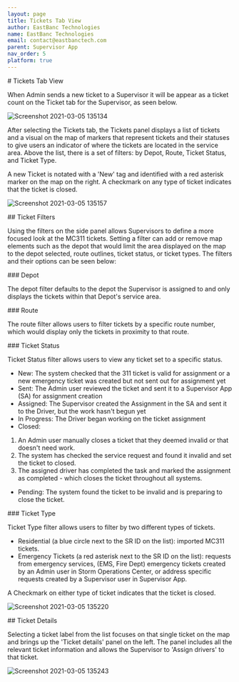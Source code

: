 ```yaml
---
layout: page
title: Tickets Tab View
author: EastBanc Technologies
name: EastBanc Technologies
email: contact@eastbanctech.com
parent: Supervisor App
nav_order: 5
platform: true
---
```

<section id="Tickets-Tab-View" markdown="1">
# Tickets Tab View<a name="Tickets-Tab-View"></a>

When Admin sends a new ticket to a Supervisor it will be appear as a ticket count on the Ticket tab for the Supervisor, as seen below.

![Screenshot 2021-03-05 135134](/image/supervisor/tickets-tab.png)  

After selecting the Tickets tab, the Tickets panel displays a list of tickets and a visual on the map of markers that represent tickets and their statuses to give users an indicator of where the tickets are located in the service area. Above the list, there is a set of filters: by Depot, Route, Ticket Status, and Ticket Type. 
   
A new Ticket is notated with a 'New' tag and identified with a red asterisk marker on the map on the right. A checkmark on any type of ticket indicates that the ticket is closed.

![Screenshot 2021-03-05 135157](/image/supervisor/tickets-tab1.png)

<section id="Ticket-Filters" markdown="1">
## Ticket Filters<a name="Ticket-Filters"></a>

Using the filters on the side panel allows Supervisors to define a more focused look at the MC311 tickets. Setting a filter can add or remove map elements such as the depot that would limit the area displayed on the map to the depot selected, route outlines, ticket status, or ticket types. The filters and their options can be seen below:

<section id="Depot" markdown="1">
### Depot<a name="-Depot"></a>

The depot filter defaults to the depot the Supervisor is assigned to and only displays the tickets within that Depot's service area. 
</section>

<section id="Route" markdown="1">
### Route<a name="-Route"></a>

The route filter allows users to filter tickets by a specific route number, which would display only the tickets in proximity to that route. 
</section>

<section id="Ticket-Status" markdown="1">
### Ticket Status<a name="-Ticket-Status"></a>

Ticket Status filter allows users to view any ticket set to a specific status.

  * New: The system checked that the 311 ticket is valid for assignment or a new emergency ticket was created but not sent out for assignment yet
  * Sent: The Admin user reviewed the ticket and sent it to a Supervisor App (SA) for assignment creation
  * Assigned: The Supervisor created the Assignment in the SA and sent it to the Driver, but the work hasn't begun yet
  * In Progress: The Driver began working on the ticket assignment
  * Closed: 
  1. An Admin user manually closes a ticket that they deemed invalid or that doesn't need work. 
  2. The system has checked the service request and found it invalid and set the ticket to closed. 
  3. The assigned driver has completed the task and marked the assignment as completed - which closes the ticket throughout all systems.
  * Pending: The system found the ticket to be invalid and is preparing to close the ticket.
</section>

<section id="Ticket-Type" markdown="1">
### Ticket Type<a name="Ticket-Type"></a>

Ticket Type filter allows users to filter by two different types of tickets. 

  * Residential (a blue circle next to the SR ID on the list): imported MC311 tickets. 
  * Emergency Tickets (a red asterisk next to the SR ID on the list): requests from emergency services, (EMS, Fire Dept) emergency tickets created by an Admin user in Storm Operations Center, or address specific requests created by a Supervisor user in Supervisor App.

A Checkmark on either type of ticket indicates that the ticket is closed.

  ![Screenshot 2021-03-05 135220](/image/supervisor/ticket-type.png)
</section>
</section>

<section id="Ticket-Details" markdown="1">
## Ticket Details<a name="Ticket-Details"></a>

Selecting a ticket label from the list focuses on that single ticket on the map and brings up the 'Ticket details' panel on the left. The panel includes all the relevant ticket information and allows the Supervisor to 'Assign drivers' to that ticket. 

  ![Screenshot 2021-03-05 135243](/image/supervisor/tickets-details.png)

</section>
</section>